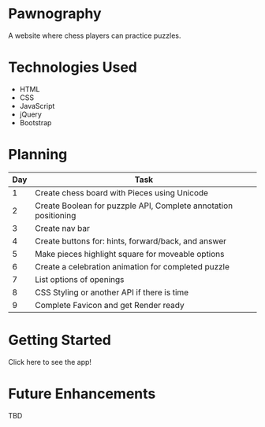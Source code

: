 # Pawnography
A website where chess players can practice puzzles.

# Technologies Used
* HTML
* CSS
* JavaScript
* jQuery
* Bootstrap


# Planning
| Day | Task | 
| -------------- | -------------- |
| 1   | Create chess board with Pieces using Unicode  | 
| 2   | Create Boolean for puzzple API, Complete annotation positioning   | 
| 3   | Create nav bar   | 
| 4   | Create buttons for: hints, forward/back, and answer | 
| 5   | Make pieces highlight square for moveable options | 
| 6   | Create a celebration animation for completed puzzle   | 
| 7   | List options of openings  | 
| 8   | CSS Styling or another API if there is time   | 
| 9   | Complete Favicon and get Render ready | 

# Getting Started
Click here to see the app!

# Future Enhancements
TBD
